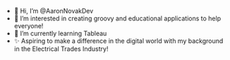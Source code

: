 - 👋 Hi, I’m @AaronNovakDev
- 👀 I’m interested in creating groovy and educational applications to help everyone!
- 🌱 I’m currently learning Tableau
- ✨ Aspiring to make a difference in the digital world with my background in the Electrical Trades Industry!

<!---
AaronNovakDev/AaronNovakDev is a ✨ special ✨ repository because its `README.md` (this file) appears on your GitHub profile.
You can click the Preview link to take a look at your changes.
--->
